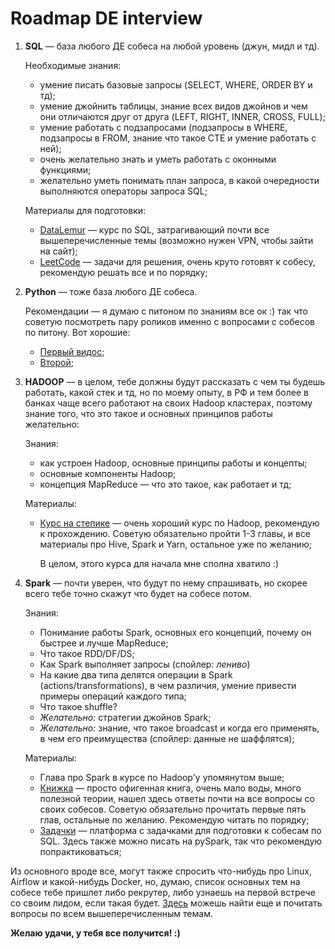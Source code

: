 # Roadmap DE interview
1. **SQL** &mdash; база любого ДЕ собеса на любой уровень (джун, мидл и тд).
   
   Необходимые знания:
   * умение писать базовые запросы (SELECT, WHERE, ORDER BY и тд);
   * умение джойнить таблицы, знание всех видов джойнов и чем они отличаются друг от друга (LEFT, RIGHT, INNER, CROSS, FULL);
   * умение работать с подзапросами (подзапросы в WHERE, подзапросы в FROM, знание что такое CTE и умение работать с ней);
   * очень желательно знать и уметь работать с оконными функциями;
   * желательно уметь понимать план запроса, в какой очередности выполняются операторы запроса SQL;

   Материалы для подготовки:
   * [DataLemur](https://datalemur.com/sql-tutorial) &mdash; курс по SQL, затрагивающий почти все вышеперечисленные темы (возможно нужен VPN, чтобы зайти на сайт);
   * [LeetCode](https://leetcode.com/studyplan/top-sql-50/) &mdash; задачи для решения, очень круто готовят к собесу, рекомендую решать все и по порядку;

2. **Python** &mdash; тоже база любого ДЕ собеса.

   Рекомендации &mdash; я думаю с питоном по знаниям все ок :) так что советую посмотреть пару роликов именно с вопросами с собесов по питону. Вот хорошие:
   * [Первый видос](https://www.youtube.com/watch?v=BoazgBZ4D7k);
   * [Второй](https://youtu.be/25xUoLye53w?si=GG02X_gJlZmxvZei);

4. **HADOOP** &mdash; в целом, тебе должны будут рассказать с чем ты будешь работать, какой стек и тд, но по моему опыту, в РФ и тем более в банках чаще всего работают на своих Hadoop кластерах, поэтому знание того, что это такое и основных принципов работы желательно:

   Знания:
   * как устроен Hadoop, основные принципы работы и концепты;
   * основные компоненты Hadoop;
   * концепция MapReduce &mdash; что это такое, как работает и тд;

    Материалы:
   * [Курс на степике](https://stepik.org/course/150/) &mdash; очень хороший курс по Hadoop, рекомендую к прохождению. Советую обязательно пройти 1-3 главы, и все материалы про Hive, Spark и Yarn, остальное уже по желанию;

     В целом, этого курса для начала мне сполна хватило :)

  5. **Spark** &mdash; почти уверен, что будут по нему спрашивать, но скорее всего тебе точно скажут что будет на собесе потом.

     Знания:
     * Понимание работы Spark, основных его концепций, почему он быстрее и лучше MapReduce;
     * Что такое RDD/DF/DS;
     * Как Spark выполняет запросы (спойлер: _лениво_)
     * На какие два типа делятся операции в Spark (actions/transformations), в чем различия, умение привести примеры операций каждого типа;
     * Что такое shuffle?
     * _Желательно:_ стратегии джойнов Spark;
     * _Желательно:_ знание, что такое broadcast и когда его применять, в чем его преимущества (спойлер: данные не шаффлятся);
    
     Материалы:
     * Глава про Spark в курсе по Hadoop'у упомянутом выше;
     * [Книжка](https://drive.google.com/file/d/1F-uAeAdEyr7XddGK_RtBnWYLyHALjrlH/view?usp=sharing) &mdash; просто офигенная книга, очень мало воды, много полезной теории, нашел здесь ответы почти на все вопросы со своих собесов. Советую обязательно прочитать первые пять глав, остальные по желанию. Рекомендую читать по порядку;
     * [Задачки](https://platform.stratascratch.com/coding?is_freemium=1&user_solution_state=unsolved&code_type=6&order_field=difficulty) &mdash; платформа с задачками для подготовки к собесам по SQL. Здесь также можно писать на pySpark, так что рекомендую попрактиковаться;
    
Из основного вроде все, могут также спросить что-нибудь про Linux, Airflow и какой-нибудь Docker, но, думаю, список основных тем на собесе тебе пришлет либо рекрутер, либо узнаешь на первой встрече со своим лидом, если такая будет.
[Здесь](https://github.com/OBenner/data-engineering-interview-questions/tree/master) можешь найти еще и почитать вопросы по всем вышеперечисленным темам.

**Желаю удачи, у тебя все получится! :)**
